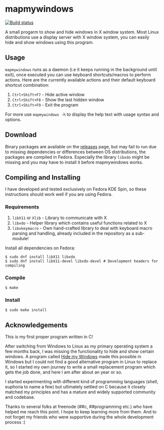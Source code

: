 # mapmywindows

[![Build status](https://ci.appveyor.com/api/projects/status/phnu2603i6v8c1te?svg=true)](https://ci.appveyor.com/project/TheDcoder/mapmywindows)

A small progarm to show and hide windows in X window system. Most Linux distributions use a display server with X window system, you can easily hide and show windows using this program.

## Usage

`mapmywindows` runs as a daemon (i.e it keeps running in the background until exit), once executed you can use keyboard shortcuts/macros to perform actions. Here are the currently available actions and their default keyboard shortcut combination:

1. `Ctrl+Shift+F7` - Hide active window
2. `Ctrl+Shift+F8` - Show the last hidden window
3. `Ctrl+Shift+F9` - Exit the program

For more use `mapmywindows -h` to display the help text with usage syntax and options.

## Download

Binary packages are available on the [releases](https://github.com/TheDcoder/mapmywindows/releases) page, but may fail to run due to missing dependencies or differences between OS distributions, the packages are compiled in Fedora. Especially the library `libxdo` might be missing and you may have to install it before mapmywindows works.

## Compiling and Installing

I have developed and tested exclusively on Fedora KDE Spin, so these instructions should work well if you are using Fedora. 

### Requirements
1. `libX11` or `Xlib` - Library to communicate with X
2. `libxdo` - Helper library which contains useful functions related to X
3. `libxkeymacro` - Own hand-crafted library to deal with keyboard macro parsing and handling, already included in the repository  as a sub-module!

Install all dependencies on Fedora:
```
$ sudo dnf install libX11 libxdo
$ sudo dnf install libX11-devel libxdo-devel # Development headers for compiling
```

### Compile

```
$ make
```

### Install

```
$ sudo make install
```

## Acknowledgements

This is my first proper program written in C!

After switching from Windows to Linux as my primary operating system a few months back, I was missing the functionality to hide and show certain windows. A program called [Hide my Windows](https://funk.eu/hmw/) made this possible in Windows but I could not find a good alternative program in Linux to replace it, so I started my own journey to write a small replacement program which gets the job done, and here I am after about an year or so.

I started experimenting with different kind of programming languages (shell, euphoria to name a few) but ultimately settled on C because it closely matched my principles and has a mature and widely supported community and codebase.

Thanks to several folks at freenode (##c, ##programming etc.) who have helped me reach this point. I hope to keep learning more from them. And to not forget my friends who were supportive during the whole development process :)

